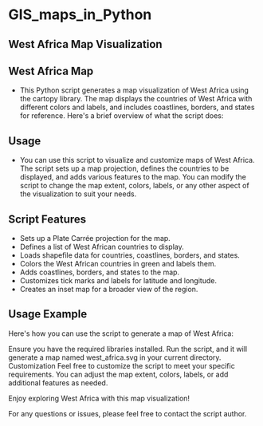 # GIS_maps_in_Python
## West Africa Map Visualization
## West Africa Map

 - This Python script generates a map visualization of West Africa using the cartopy library. The map displays the countries of West Africa with different colors and labels, and includes coastlines, borders, and states for reference. Here's a brief overview of what the script does:

## Usage
 - You can use this script to visualize and customize maps of West Africa. The script sets up a map projection, defines the countries to be displayed, and adds various features to the map. You can modify the script to change the map extent, colors, labels, or any other aspect of the visualization to suit your needs.

## Script Features
 - Sets up a Plate Carrée projection for the map.
 - Defines a list of West African countries to display.
 - Loads shapefile data for countries, coastlines, borders, and states.
 - Colors the West African countries in green and labels them.
 - Adds coastlines, borders, and states to the map.
 - Customizes tick marks and labels for latitude and longitude.
 - Creates an inset map for a broader view of the region.
## Usage Example
Here's how you can use the script to generate a map of West Africa:

Ensure you have the required libraries installed.
Run the script, and it will generate a map named west_africa.svg in your current directory.
Customization
Feel free to customize the script to meet your specific requirements. You can adjust the map extent, colors, labels, or add additional features as needed.

Enjoy exploring West Africa with this map visualization!

For any questions or issues, please feel free to contact the script author.
